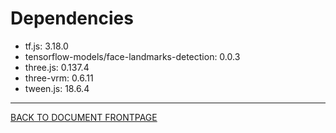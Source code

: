 # Dependencies

 - tf.js: 3.18.0
 - tensorflow-models/face-landmarks-detection: 0.0.3
 - three.js: 0.137.4
 - three-vrm: 0.6.11
 - tween.js: 18.6.4


----

[BACK TO DOCUMENT FRONTPAGE](/)
